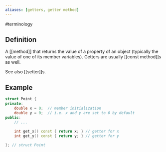 ```yaml
---
aliases: [getters, getter method]
---
```


#terminology

## Definition
A [[method]] that returns the value of a property of an object (typically the value of one of its member variables). Getters are usually [[const method]]s as well.

See also [[setter]]s.

## Example
```cpp
struct Point {
private:
    double x = 0;  // member initialization
    double y = 0;  // i.e. x and y are set to 0 by default
public:
    // ...
	
	int get_x() const { return x; } // getter for x
	int get_y() const { return y; } // getter for y

}; // struct Point
```
